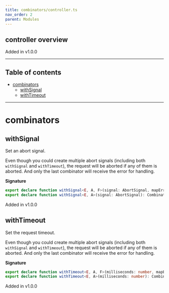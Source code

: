 ```yaml
---
title: combinators/controller.ts
nav_order: 2
parent: Modules
---
```


## controller overview

Added in v1.0.0

---

<h2 class="text-delta">Table of contents</h2>

- [combinators](#combinators)
  - [withSignal](#withsignal)
  - [withTimeout](#withtimeout)

---

# combinators

## withSignal

Set an abort signal.

Even though you could create multiple abort signals (including both `withSignal` and `withTimeout`),
the request will be aborted if any of them is aborted. And only the last combinator will receive the
error for handling.

**Signature**

```ts
export declare function withSignal<E, A, F>(signal: AbortSignal, mapError: MapError<F>): Combinator<E, A, E | F>
export declare function withSignal<E, A>(signal: AbortSignal): Combinator<E, A>
```

Added in v1.0.0

## withTimeout

Set the request timeout.

Even though you could create multiple abort signals (including both `withSignal` and `withTimeout`),
the request will be aborted if any of them is aborted. And only the last combinator will receive the
error for handling.

**Signature**

```ts
export declare function withTimeout<E, A, F>(milliseconds: number, mapError: MapError<F>): Combinator<E, A, E | F>
export declare function withTimeout<E, A>(milliseconds: number): Combinator<E, A>
```

Added in v1.0.0
